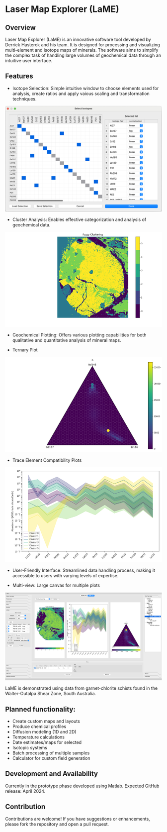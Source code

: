 
# Laser Map Explorer (LaME)

## Overview

Laser Map Explorer (LaME) is an innovative software tool developed by Derrick Hasterok and his team. It is designed for processing and visualizing multi-element and isotope maps of minerals. The software aims to simplify the complex task of handling large volumes of geochemical data through an intuitive user interface.

## Features

* Isotope Selection: Simple intuitive window to choose elements used for analysis, create ratios and apply vaious scaling and transformation techniques.

![Isotope Selection Window](images/Isotope_selection.png)

* Cluster Analysis: Enables effective categorization and analysis of geochemical data.

![Cluster Analysis](images/tr-06_cluster_fuzzy_2.png)


* Geochemical Plotting: Offers various plotting capabilities for both qualitative and quantitative analysis of mineral maps.
- Ternary Plot

![Ternary Plot](images/ternary_plots.png)

- Trace Element Compatibility Plots

![Tec Analysis](images/n-dim_plot.png)

* User-Friendly Interface: Streamlined data handling process, making it accessible to users with varying levels of expertise.

* Multi-view: Large canvas for multiple plots

![Mulit-view Interface](images/TR3-06_Multiview_2.png)


LaME is demonstrated using data from garnet-chlorite schists found in the Walter-Outalpa Shear Zone, South Australia.

## Planned functionality:

* Create custom maps and layouts
* Produce chemical profiles
* Diffusion modeling (1D and 2D)
* Temperature calculations
* Date estimates/maps for selected
* Isotopic systems
* Batch processing of multiple samples
* Calculator for custom field generation


## Development and Availability

Currently in the prototype phase developed using Matlab.
Expected GitHub release: April 2024.


## Contribution

Contributions are welcome! If you have suggestions or enhancements, please fork the repository and open a pull request.


